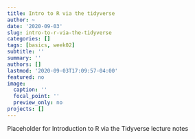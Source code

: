 ```yaml
---
title: Intro to R via the tidyverse
author: ~
date: '2020-09-03'
slug: intro-to-r-via-the-tidyverse
categories: []
tags: [basics, week02]
subtitle: ''
summary: ''
authors: []
lastmod: '2020-09-03T17:09:57-04:00'
featured: no
image:
  caption: ''
  focal_point: ''
  preview_only: no
projects: []
---
```


Placeholder for Introduction to R via the Tidyverse lecture notes